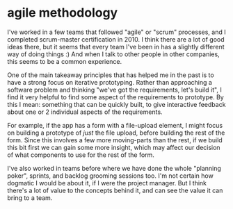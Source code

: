 # agile methodology

I've worked in a few teams that followed "agile" or "scrum" processes, and I completed scrum-master certification in 2010. I think there are a lot of good ideas there, but it seems that every team I've been in has a slightly different way of doing things :) And when I talk to other people in other companies, this seems to be a common experience.

One of the main takeaway principles that has helped me in the past is to have a strong focus on iterative prototyping. Rather than approaching a software problem and thinking "we've got the requirements, let's build it", I find it very helpful to find some aspect of the requirements to prototype. By this I mean: something that can be quickly built, to give interactive feedback about one or 2 individual aspects of the requirements.

For example, if the app has a form with a file-upload element, I might focus on building a prototype of *just* the file upload, before building the rest of the form.  Since this involves a few more moving-parts than the rest, if we build this bit first we can gain some more insight, which may affect our decision of what components to use for the rest of the form.

I've also worked in teams before where we have done the whole "planning poker", sprints, and backlog grooming sessions too. I'm not certain how dogmatic I would be about it, if I were the project manager. But I think there's a lot of value to the concepts behind it, and can see the value it can bring to a team.
